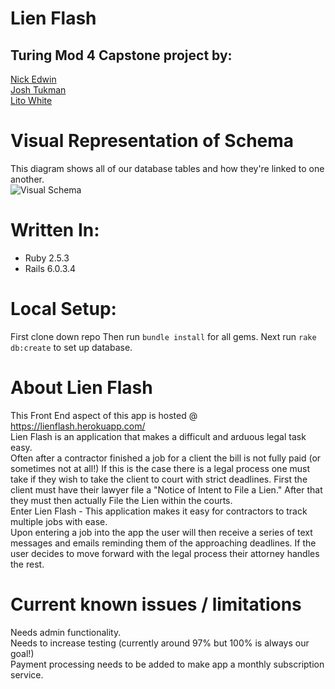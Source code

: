 # Lien Flash
## Turing Mod 4 Capstone project by:
[Nick Edwin](https://github.com/NickEdwin)<br>
[Josh Tukman](https://github.com/Joshua-Tukman)<br>
[Lito White](https://github.com/ljwhite)<br>

# Visual Representation of Schema 
This diagram shows all of our database tables and how they're linked to one another.  
![Visual Schema](https://i.imgur.com/tdppgaV.png)

# Written In:
  - Ruby 2.5.3
  - Rails 6.0.3.4
  
# Local Setup:
First clone down repo
Then run <code>bundle install</code> for all gems.
Next run <code>rake db:create</code> to set up database. 

# About Lien Flash
This Front End aspect of this app is hosted @ https://lienflash.herokuapp.com/  
Lien Flash is an application that makes a difficult and arduous legal task easy.  
Often after a contractor finished a job for a client the bill is not fully paid (or sometimes not at all!) If this is the case there is a legal process one must take if they wish to take the client to court with strict deadlines. First the client must have their lawyer file a "Notice of Intent to File a Lien." After that they must then actually File the Lien within the courts.  
Enter Lien Flash - This application makes it easy for contractors to track multiple jobs with ease.  
Upon entering a job into the app the user will then receive a series of text messages and emails reminding them of the approaching deadlines. If the user decides to move forward with the legal process their attorney handles the rest.  


# Current known issues / limitations 
Needs admin functionality.  
Needs to increase testing (currently around 97% but 100% is always our goal!)  
Payment processing needs to be added to make app a monthly subscription service.  
